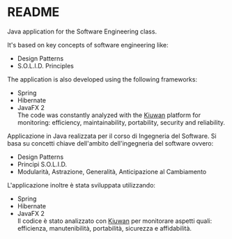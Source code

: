 # README #
Java application for the Software Engineering class.

It's based on key concepts of software engineering like:  
- Design Patterns  
- S.O.L.I.D. Principles  

The application is also developed using the following frameworks:  
- Spring  
- Hibernate  
- JavaFX 2  
The code was constantly analyzed with the [Kiuwan](https://www.kiuwan.com/) platform for monitoring: efficiency, maintainability, portability, security and reliability.

Applicazione in Java realizzata per il corso di Ingegneria del Software. Si basa su concetti chiave dell'ambito dell'ingegneria del software ovvero:  
- Design Patterns  
- Principi S.O.L.I.D.  
- Modularità, Astrazione, Generalità, Anticipazione al Cambiamento  

L'applicazione inoltre è stata sviluppata utilizzando:  
- Spring  
- Hibernate  
- JavaFX 2  
Il codice è stato analizzato con [Kiuwan](https://www.kiuwan.com/) per monitorare aspetti quali: efficienza, manutenibilità, portabilità, sicurezza e affidabilità.
